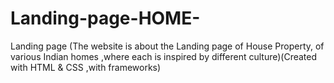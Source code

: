 # Landing-page-HOME-
Landing page (The website is about the Landing page of House Property, of various Indian homes ,where each is inspired by different culture)(Created with HTML &amp; CSS ,with frameworks)
